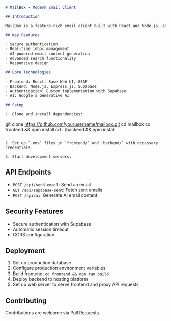 

```markdown
# MailBox - Modern Email Client

## Introduction

MailBox is a feature-rich email client built with React and Node.js, offering real-time inbox updates, email composition, and advanced search capabilities.

## Key Features

- Secure authentication
- Real-time inbox management
- AI-powered email content generation
- Advanced search functionality
- Responsive design

## Core Technologies

- Frontend: React, Base Web UI, GSAP
- Backend: Node.js, Express.js, Supabase
- Authentication: Custom implementation with Supabase
- AI: Google's Generative AI

## Setup

1. Clone and install dependencies:
   ```
   git clone https://github.com/yourusername/mailbox.git
   cd mailbox
   cd frontend && npm install
   cd ../backend && npm install
   ```

2. Set up `.env` files in `frontend/` and `backend/` with necessary credentials.

3. Start development servers:
   ```

## API Endpoints

- `POST /api/send-email`: Send an email
- `GET /api/supabase-sent`: Fetch sent emails
- `POST /api/ai`: Generate AI email content

## Security Features

- Secure authentication with Supabase
- Automatic session timeout
- CORS configuration

## Deployment

1. Set up production database
2. Configure production environment variables
3. Build frontend: `cd frontend && npm run build`
4. Deploy backend to hosting platform
5. Set up web server to serve frontend and proxy API requests

## Contributing

Contributions are welcome via Pull Requests.


